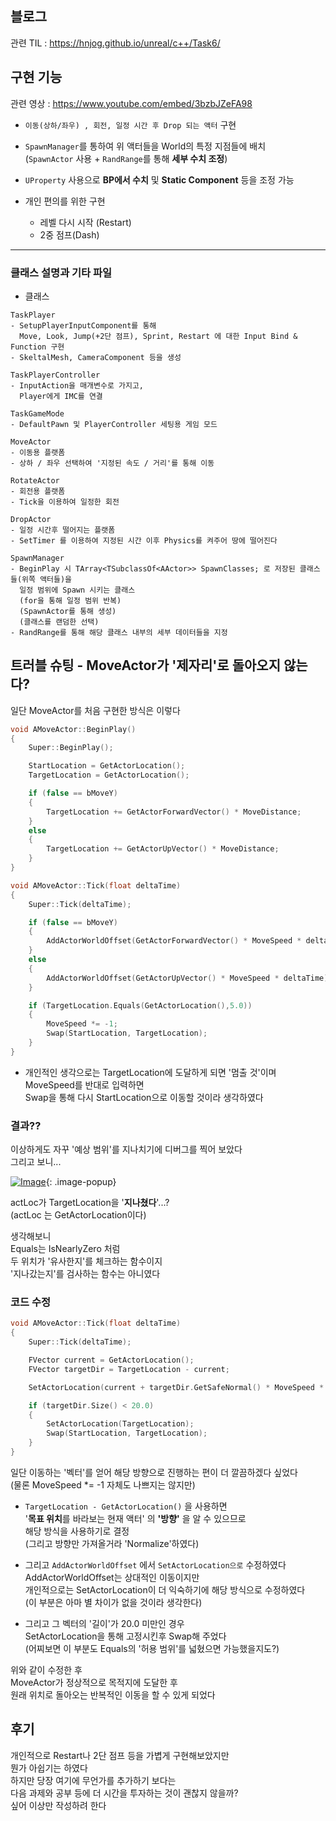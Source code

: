 ## 블로그
관련 TIL : https://hnjog.github.io/unreal/c++/Task6/<br>

## 구현 기능
관련 영상 : https://www.youtube.com/embed/3bzbJZeFA98 <br>

- `이동(상하/좌우) , 회전, 일정 시간 후 Drop 되는 액터` 구현<br>
- `SpawnManager`를 통하여 위 액터들을 World의 특정 지점들에 배치<br>
  (`SpawnActor` 사용 + `RandRange`를 통해 **세부 수치 조정**)<br>

- `UProperty` 사용으로 **BP에서 수치** 및 **Static Component** 등을 조정 가능<br>

- 개인 편의를 위한 구현<br>
  - 레벨 다시 시작 (Restart)<br>
  - 2중 점프(Dash)<br>

---

### 클래스 설명과 기타 파일

- 클래스

```less
TaskPlayer 
- SetupPlayerInputComponent를 통해 
  Move, Look, Jump(+2단 점프), Sprint, Restart 에 대한 Input Bind & Function 구현
- SkeltalMesh, CameraComponent 등을 생성

TaskPlayerController
- InputAction을 매개변수로 가지고,
  Player에게 IMC를 연결

TaskGameMode
- DefaultPawn 및 PlayerController 세팅용 게임 모드

MoveActor
- 이동용 플랫폼
- 상하 / 좌우 선택하여 '지정된 속도 / 거리'를 통해 이동

RotateActor
- 회전용 플랫폼
- Tick을 이용하여 일정한 회전

DropActor
- 일정 시간후 떨어지는 플랫폼
- SetTimer 를 이용하여 지정된 시간 이후 Physics를 켜주어 땅에 떨어진다

SpawnManager
- BeginPlay 시 TArray<TSubclassOf<AActor>> SpawnClasses; 로 저장된 클래스들(위쪽 액터들)을
  일정 범위에 Spawn 시키는 클래스
  (for을 통해 일정 범위 반복)
  (SpawnActor를 통해 생성)
  (클래스를 랜덤한 선택)
- RandRange를 통해 해당 클래스 내부의 세부 데이터들을 지정
```

## 트러블 슈팅 - MoveActor가 '제자리'로 돌아오지 않는다?

일단 MoveActor를 처음 구현한 방식은 이렇다<br>

```cpp
void AMoveActor::BeginPlay()
{
	Super::BeginPlay();

	StartLocation = GetActorLocation();
	TargetLocation = GetActorLocation();

	if (false == bMoveY)
	{
		TargetLocation += GetActorForwardVector() * MoveDistance;
	}
	else
	{
		TargetLocation += GetActorUpVector() * MoveDistance;
	}
}

void AMoveActor::Tick(float deltaTime)
{
	Super::Tick(deltaTime);

	if (false == bMoveY)
	{
		AddActorWorldOffset(GetActorForwardVector() * MoveSpeed * deltaTime);
	}
	else
	{
		AddActorWorldOffset(GetActorUpVector() * MoveSpeed * deltaTime);
	}

	if (TargetLocation.Equals(GetActorLocation(),5.0))
	{
        MoveSpeed *= -1;
		Swap(StartLocation, TargetLocation);
	}
}

```

- 개인적인 생각으로는 TargetLocation에 도달하게 되면 '멈출 것'이며<br>
  MoveSpeed를 반대로 입력하면<br>
  Swap을 통해 다시 StartLocation으로 이동할 것이라 생각하였다<br>

### 결과??

이상하게도 자꾸 '예상 범위'를 지나치기에 디버그를 찍어 보았다<br>
그리고 보니...<br>


[![Image](https://github.com/user-attachments/assets/7cb04b21-9a60-4783-a1de-c5a2f63e61e1)](https://github.com/user-attachments/assets/7cb04b21-9a60-4783-a1de-c5a2f63e61e1){: .image-popup}<br>

actLoc가 TargetLocation을 '**지나쳤다**'...?<br>
(actLoc 는 GetActorLocation이다)<br>

생각해보니<br>
Equals는 IsNearlyZero 처럼<br>
두 위치가 '유사한지'를 체크하는 함수이지<br>
'지나갔는지'를 검사하는 함수는 아니였다<br>

### 코드 수정

```cpp
void AMoveActor::Tick(float deltaTime)
{
	Super::Tick(deltaTime);

	FVector current = GetActorLocation();
	FVector targetDir = TargetLocation - current;

	SetActorLocation(current + targetDir.GetSafeNormal() * MoveSpeed * deltaTime);

	if (targetDir.Size() < 20.0)
	{
		SetActorLocation(TargetLocation);
		Swap(StartLocation, TargetLocation);
	}
}
```
일단 이동하는 '벡터'를 얻어 해당 방향으로 진행하는 편이 더 깔끔하겠다 싶었다<br>
(물론 MoveSpeed *= -1 자체도 나쁘지는 않지만)<br>

- `TargetLocation - GetActorLocation()` 을 사용하면<br>
  '**목표 위치**를 바라보는 현재 액터' 의 **'방향'** 을 알 수 있으므로<br>
  해당 방식을 사용하기로 결정<br>
  (그리고 방향만 가져올거라 'Normalize'하였다)<br>

- 그리고 `AddActorWorldOffset` 에서 `SetActorLocation으로` 수정하였다<br>
  AddActorWorldOffset는 상대적인 이동이지만<br>
  개인적으로는 SetActorLocation이 더 익숙하기에 해당 방식으로 수정하였다<br>
  (이 부분은 아마 별 차이가 없을 것이라 생각한다)<br>

- 그리고 그 벡터의 '길이'가 20.0 미만인 경우<br>
  SetActorLocation을 통해 고정시킨후 Swap해 주었다<br>
  (어찌보면 이 부분도 Equals의 '허용 범위'를 넓혔으면 가능했을지도?)<br>


위와 같이 수정한 후<br>
MoveActor가 정상적으로 목적지에 도달한 후<br>
원래 위치로 돌아오는 반복적인 이동을 할 수 있게 되었다<br>

## 후기

개인적으로 Restart나 2단 점프 등을 가볍게 구현해보았지만<br>
뭔가 아쉽기는 하였다<br>
하지만 당장 여기에 무언가를 추가하기 보다는<br>
다음 과제와 공부 등에 더 시간을 투자하는 것이 괜찮지 않을까?<br>
싶어 이상만 작성하려 한다<br>
